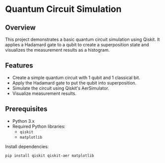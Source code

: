 # Quantum Circuit Simulation

## Overview
This project demonstrates a basic quantum circuit simulation using Qiskit. It applies a Hadamard gate to a qubit to create a superposition state and visualizes the measurement results as a histogram.

## Features
- Create a simple quantum circuit with 1 qubit and 1 classical bit.
- Apply the Hadamard gate to put the qubit into superposition.
- Simulate the circuit using Qiskit's AerSimulator.
- Visualize measurement results.

## Prerequisites
- Python 3.x
- Required Python libraries:
  - `qiskit`
  - `matplotlib`

Install dependencies:
```bash
pip install qiskit qiskit-aer matplotlib
